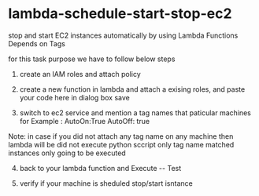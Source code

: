 # lambda-schedule-start-stop-ec2
stop and start EC2 instances automatically by using Lambda Functions Depends on Tags 

for this task purpose we have to follow below steps
1) create an IAM roles and attach policy 


2)  create a new function in lambda and attach a exising roles, 
    and paste your code here  in  dialog box 
    save 
    
3) switch to ec2 service and mention a tag names that paticular machines 
   for Example : 
   AutoOn:True
   AutoOff: true 
   
Note:   in case if you did not attach any tag name on any machine then  lambda will be did not execute python sccript 
only tag name matched instances only going to be executed 

4) back to your lambda function and Execute -- Test 

5) verify if your machine is sheduled stop/start isntance 

   

    
